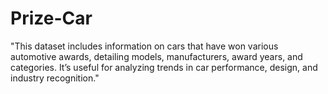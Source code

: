 # Prize-Car
"This dataset includes information on cars that have won various automotive awards, detailing models, manufacturers, award years, and categories. It’s useful for analyzing trends in car performance, design, and industry recognition."
